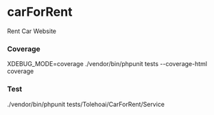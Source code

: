 # carForRent
Rent Car Website

### Coverage
XDEBUG_MODE=coverage ./vendor/bin/phpunit tests --coverage-html coverage  
### Test
./vendor/bin/phpunit tests/Tolehoai/CarForRent/Service  


